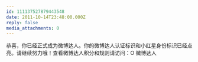 ```yaml
---
id: 111137527879443548
date: 2011-10-14T23:48:00.000Z
reply: false
media_attachments: 0
---
```


恭喜，你已经正式成为微博达人。你的微博达人认证标识和小红星身份标识已经点亮。请继续努力哦！查看微博达人积分和规则请访问：O 微博达人 ​​​​


